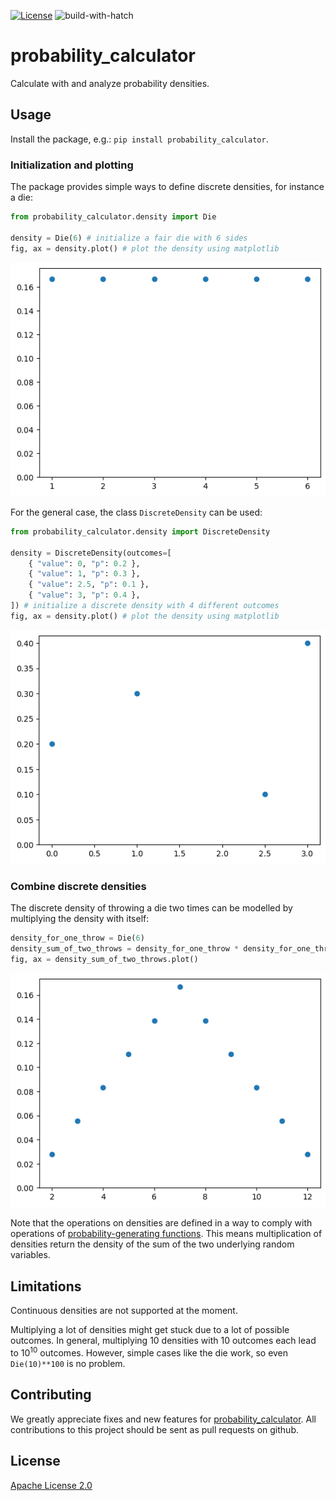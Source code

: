 [![License](https://img.shields.io/badge/License-Apache_2.0-blue.svg)](https://opensource.org/licenses/Apache-2.0) 
![build-with-hatch](https://github.com/HendrikRoehm/probability_calculator/actions/workflows/python-package-with-hatch.yml/badge.svg)

# probability_calculator

Calculate with and analyze probability densities.

## Usage

Install the package, e.g.: `pip install probability_calculator`.

### Initialization and plotting

The package provides simple ways to define discrete densities, for instance a die:


```python
from probability_calculator.density import Die

density = Die(6) # initialize a fair die with 6 sides
fig, ax = density.plot() # plot the density using matplotlib
```


    
![png](README_files/README_1_0.png)
    


For the general case, the class `DiscreteDensity` can be used:


```python
from probability_calculator.density import DiscreteDensity

density = DiscreteDensity(outcomes=[
    { "value": 0, "p": 0.2 },
    { "value": 1, "p": 0.3 },
    { "value": 2.5, "p": 0.1 },
    { "value": 3, "p": 0.4 },
]) # initialize a discrete density with 4 different outcomes
fig, ax = density.plot() # plot the density using matplotlib
```


    
![png](README_files/README_3_0.png)
    


### Combine discrete densities

The discrete density of throwing a die two times can be modelled by multiplying the density with itself:


```python
density_for_one_throw = Die(6)
density_sum_of_two_throws = density_for_one_throw * density_for_one_throw # same as density_for_one_throw**2
fig, ax = density_sum_of_two_throws.plot()
```


    
![png](README_files/README_5_0.png)
    


Note that the operations on densities are defined in a way to comply with operations of [probability-generating functions](https://en.wikipedia.org/wiki/Probability-generating_function).
This means multiplication of densities return the density of the sum of the two underlying random variables.

## Limitations

Continuous densities are not supported at the moment.

Multiplying a lot of densities might get stuck due to a lot of possible outcomes. In general, multiplying 10 densities with 10 outcomes each lead to $10^{10}$ outcomes. However, simple cases like the die work, so even `Die(10)**100` is no problem.


## Contributing
We greatly appreciate fixes and new features for [probability_calculator](https://github.com/HendrikRoehm/probability_calculator). All contributions to this project should be sent as pull requests on github.

## License

[Apache License 2.0](LICENSE)
